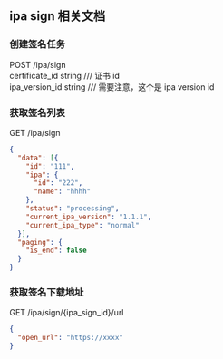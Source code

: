 ## ipa sign 相关文档

### 创建签名任务
POST /ipa/sign  
certificate_id string   /// 证书 id   
ipa_version_id string   /// 需要注意，这个是 ipa version id


### 获取签名列表  
GET /ipa/sign  
```json
{
  "data": [{
    "id": "111",
    "ipa": {
      "id": "222",
      "name": "hhhh"
    },
    "status": "processing",
    "current_ipa_version": "1.1.1",
    "current_ipa_type": "normal"
  }],
  "paging": {
    "is_end": false
  }
}
```  

### 获取签名下载地址  
GET /ipa/sign/{ipa_sign_id}/url  
```json
{
  "open_url": "https://xxxx"
}
```
